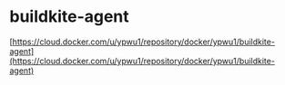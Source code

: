 # buildkite-agent
[https://cloud.docker.com/u/ypwu1/repository/docker/ypwu1/buildkite-agent](https://cloud.docker.com/u/ypwu1/repository/docker/ypwu1/buildkite-agent)
